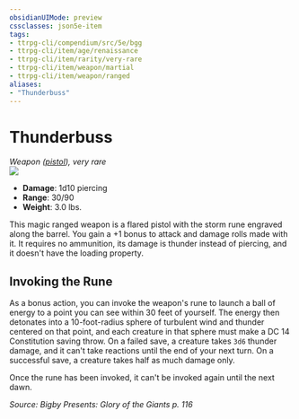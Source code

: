 ```yaml
---
obsidianUIMode: preview
cssclasses: json5e-item
tags:
- ttrpg-cli/compendium/src/5e/bgg
- ttrpg-cli/item/age/renaissance
- ttrpg-cli/item/rarity/very-rare
- ttrpg-cli/item/weapon/martial
- ttrpg-cli/item/weapon/ranged
aliases: 
- "Thunderbuss"
---
```

# Thunderbuss
*Weapon ([pistol](2-Mechanics/CLI/items/pistol-xphb.md)), very rare*  
![](2-Mechanics/CLI/items/img/thunderbuss.webp#right)

- **Damage**: 1d10 piercing
- **Range**: 30/90
- **Weight**: 3.0 lbs.

This magic ranged weapon is a flared pistol with the storm rune engraved along the barrel. You gain a +1 bonus to attack and damage rolls made with it. It requires no ammunition, its damage is thunder instead of piercing, and it doesn't have the loading property.

## Invoking the Rune

As a bonus action, you can invoke the weapon's rune to launch a ball of energy to a point you can see within 30 feet of yourself. The energy then detonates into a 10-foot-radius sphere of turbulent wind and thunder centered on that point, and each creature in that sphere must make a DC 14 Constitution saving throw. On a failed save, a creature takes `3d6` thunder damage, and it can't take reactions until the end of your next turn. On a successful save, a creature takes half as much damage only.

Once the rune has been invoked, it can't be invoked again until the next dawn.

*Source: Bigby Presents: Glory of the Giants p. 116*